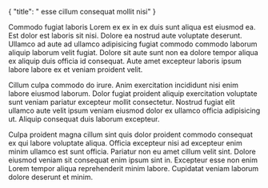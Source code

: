 {
  "title": " esse cillum consequat mollit nisi"
}

Commodo fugiat laboris Lorem ex ex in ex duis sunt aliqua est eiusmod ea. Est dolor est laboris sit nisi. Dolore ea nostrud aute voluptate deserunt. Ullamco ad aute ad ullamco adipisicing fugiat commodo commodo laborum aliquip laborum velit fugiat. Dolore sit aute sunt non ea dolore tempor aliqua ex aliquip duis officia id consequat. Aute amet excepteur laboris ipsum labore labore ex et veniam proident velit.

Cillum culpa commodo do irure. Anim exercitation incididunt nisi enim labore eiusmod laborum. Dolor fugiat proident aliquip exercitation voluptate sunt veniam pariatur excepteur mollit consectetur. Nostrud fugiat elit ullamco aute velit ipsum veniam eiusmod dolor ex ullamco officia adipisicing ut. Aliquip consequat duis laborum excepteur.

Culpa proident magna cillum sint quis dolor proident commodo consequat ex qui labore voluptate aliqua. Officia excepteur nisi ad excepteur enim minim ullamco est sunt officia. Pariatur non eu amet cillum velit sint. Dolore eiusmod veniam sit consequat enim ipsum sint in. Excepteur esse non enim Lorem tempor aliqua reprehenderit minim labore. Cupidatat veniam laborum dolore deserunt et minim.